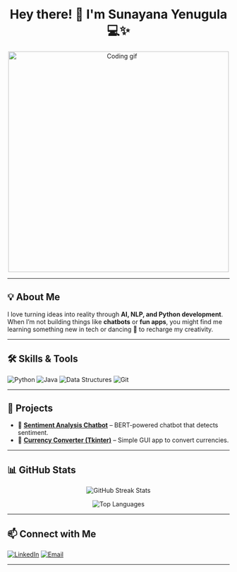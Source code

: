 <h1 align="center">Hey there! 👋 I'm Sunayana Yenugula 💻✨</h1>

<p align="center">
  <img src="https://media.giphy.com/media/qgQUggAC3Pfv687qPC/giphy.gif" width="500" alt="Coding gif"/>
</p>

---

## 💡 About Me
I love turning ideas into reality through **AI, NLP, and Python development**.  
When I’m not building things like **chatbots** or **fun apps**, you might find me learning something new in tech or dancing 💃 to recharge my creativity.

---

## 🛠 Skills & Tools
![Python](https://img.shields.io/badge/Python-Basics-3776AB?style=for-the-badge&logo=python&logoColor=white)
![Java](https://img.shields.io/badge/Java-Learning-007396?style=for-the-badge&logo=java&logoColor=white)
![Data Structures](https://img.shields.io/badge/Data%20Structures-Learning-4A90E2?style=for-the-badge)
![Git](https://img.shields.io/badge/Git-F05032?style=for-the-badge&logo=git&logoColor=white)

---

## 🚀 Projects
- 💬 [**Sentiment Analysis Chatbot**](https://github.com/sunyana1709) – BERT-powered chatbot that detects sentiment.
- 💱 [**Currency Converter (Tkinter)**](https://github.com/sunyana1709) – Simple GUI app to convert currencies.

---

## 📊 GitHub Stats
<p align="center">
  <img src="https://github-readme-streak-stats.herokuapp.com/?user=sunyana1709&theme=tokyonight" alt="GitHub Streak Stats" />
</p>
<p align="center">
  <img src="https://github-readme-stats.vercel.app/api/top-langs/?username=sunyana1709&layout=compact&theme=tokyonight" alt="Top Languages" />
</p>

---

## 📫 Connect with Me
[![LinkedIn](https://img.shields.io/badge/LinkedIn-blue?style=flat&logo=linkedin)](https://linkedin.com/in/yourprofile)
[![Email](https://img.shields.io/badge/Email-D14836?style=flat&logo=gmail&logoColor=white)](mailto:youremail@gmail.com)

---

